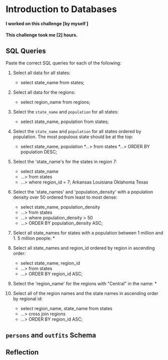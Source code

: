 # Introduction to Databases

#### I worked on this challenge [by myself ]
#### This challenge took me [2] hours.

## SQL Queries

Paste the correct SQL queries for each of the following:

1. Select all data for all states:
    * select state_name from states;

2. Select all data for the regions:
    * select region_name from regions;

3. Select the `state_name` and `population` for all states:
    * select state_name, population from states;

4. Select the `state_name` and `population` for all states ordered by population. The most populous state should be at the top:
    * select state_name, population
    *...> from states
    *...> ORDER BY population DESC;

5. Select the 'state_name's for the states in region 7:
    * select state_name
    * ...> from states
    * ...> where region_id = 7;
    Arkansas
    Louisiana
    Oklahoma
    Texas

6. Select the 'state_names' and 'population_density' with a population density over 50 ordered from least to most dense:

    * select state_name, population_density
    * ...> from states
    * ...> where population_density > 50
    * ...> ORDER BY population_density ASC;

7. Select all state_names for states with a population between 1 million and 1.
5 million people:
    * 
8. Select all state_names and region_id ordered by region in ascending order:
    * select state_name, region_id
    * ...> from states
    * ...> ORDER BY region_id ASC;

9. Select the 'region_name' for the regions with "Central" in the name:
    * 
10. Select all of the region names and the state names in ascending order by regional id:
    * select region_name, state_name from states
    * ...> cross join regions
    * ...> ORDER BY region_id ASC;

## `persons` and `outfits` Schema
<!-- Include a link to your schema design here -->


## Reflection
